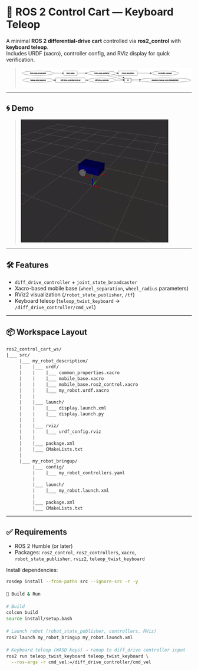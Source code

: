 # 🚗 ROS 2 Control Cart — Keyboard Teleop

A minimal **ROS 2 differential-drive cart** controlled via **ros2_control** with **keyboard teleop**.  
Includes URDF (xacro), controller config, and RViz display for quick verification.

> ![ROS graph](images/rpt.png)

---

## 🌀 Demo
>![demo](images/ros2_control_cart.gif)

---

## 🛠️ Features
- `diff_drive_controller` + `joint_state_broadcaster`
- Xacro-based mobile base (`wheel_separation`, `wheel_radius` parameters)
- RViz2 visualization (`/robot_state_publisher`, `/tf`)
- Keyboard teleop (`teleop_twist_keyboard` → `/diff_drive_controller/cmd_vel`)

---

## 📦 Workspace Layout

```
ros2_control_cart_ws/
|___ src/
     |___ my_robot_description/
     |    |___ urdf/
     |    |    |___ common_properties.xacro
     |    |    |___ mobile_base.xacro
     |    |    |___ mobile_base.ros2_control.xacro
     |    |    |___ my_robot.urdf.xacro
     |    |
     |    |___ launch/
     |    |    |___ display.launch.xml
     |    |    |___ display.launch.py
     |    |
     |    |___ rviz/
     |    |    |___ urdf_config.rviz
     |    |
     |    |___ package.xml
     |    |___ CMakeLists.txt
     |
     |___ my_robot_bringup/
          |___ config/
          |    |___ my_robot_controllers.yaml
          |
          |___ launch/
          |    |___ my_robot.launch.xml
          |
          |___ package.xml
          |___ CMakeLists.txt

```

---

## ✅ Requirements
- ROS 2 Humble (or later)
- Packages: `ros2_control`, `ros2_controllers`, `xacro`, `robot_state_publisher`, `rviz2`, `teleop_twist_keyboard`

Install dependencies:
```bash
rosdep install --from-paths src --ignore-src -r -y

🚀 Build & Run

# Build
colcon build
source install/setup.bash

# Launch robot (robot_state_publisher, controllers, RViz)
ros2 launch my_robot_bringup my_robot.launch.xml

# Keyboard teleop (WASD keys) → remap to diff_drive controller input
ros2 run teleop_twist_keyboard teleop_twist_keyboard \
  --ros-args -r cmd_vel:=/diff_drive_controller/cmd_vel

